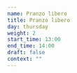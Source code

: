 ```yaml
---
name: Pranzo libero
title: Pranzo libero
day: thursday
weight: 2
start_time: 13:00
end_time: 14:00
draft: false
context: ""
---
```

